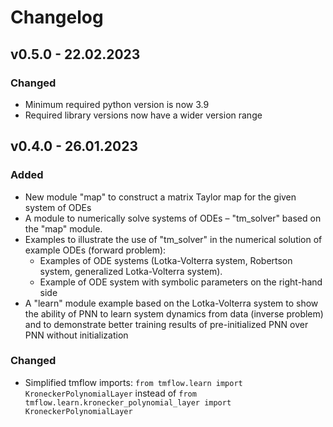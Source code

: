 # Changelog

## v0.5.0 - 22.02.2023

### Changed

- Minimum required python version is now 3.9
- Required library versions now have a wider version range

## v0.4.0 - 26.01.2023

### Added

- New module "map" to construct a matrix Taylor map for the given system of ODEs
- A module to numerically solve systems of ODEs – "tm_solver" based on the "map" module.
- Examples to illustrate the use of "tm_solver" in the numerical solution of example ODEs (forward problem):
  - Examples of ODE systems (Lotka-Volterra system, Robertson system, generalized Lotka-Volterra system).
  - Example of ODE system with symbolic parameters on the right-hand side
- A "learn" module example based on the Lotka-Volterra system to show the ability of PNN
to learn system dynamics from data (inverse problem) 
and to demonstrate better training results of pre-initialized PNN
over PNN without initialization 

### Changed

- Simplified tmflow imports: 
```from tmflow.learn import KroneckerPolynomialLayer``` instead of 
```from tmflow.learn.kronecker_polynomial_layer import KroneckerPolynomialLayer```